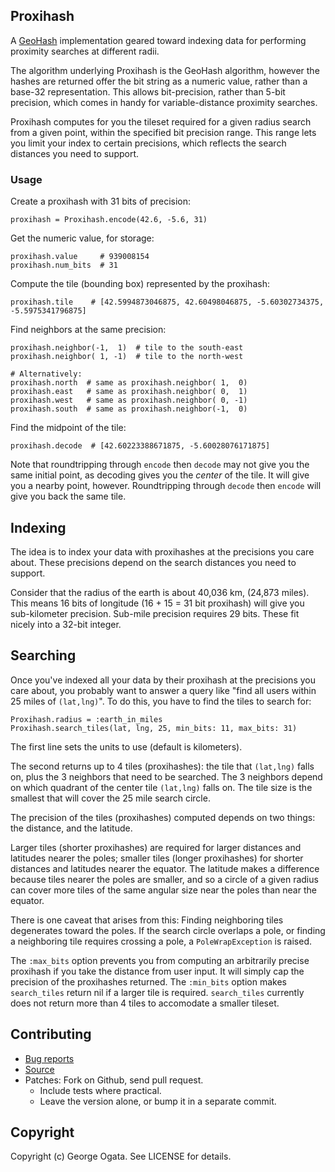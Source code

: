 ## Proxihash

A [GeoHash][geohash] implementation geared toward indexing data for performing
proximity searches at different radii.

The algorithm underlying Proxihash is the GeoHash algorithm, however the hashes
are returned offer the bit string as a numeric value, rather than a base-32
representation. This allows bit-precision, rather than 5-bit precision, which
comes in handy for variable-distance proximity searches.

Proxihash computes for you the tileset required for a given radius search from a
given point, within the specified bit precision range. This range lets you limit
your index to certain precisions, which reflects the search distances you need
to support.

[geohash]: http://en.wikipedia.org/wiki/Geohash

### Usage

Create a proxihash with 31 bits of precision:

    proxihash = Proxihash.encode(42.6, -5.6, 31)

Get the numeric value, for storage:

    proxihash.value     # 939008154
    proxihash.num_bits  # 31

Compute the tile (bounding box) represented by the proxihash:

    proxihash.tile    # [42.5994873046875, 42.60498046875, -5.60302734375, -5.5975341796875]

Find neighbors at the same precision:

    proxihash.neighbor(-1,  1)  # tile to the south-east
    proxihash.neighbor( 1, -1)  # tile to the north-west

    # Alternatively:
    proxihash.north  # same as proxihash.neighbor( 1,  0)
    proxihash.east   # same as proxihash.neighbor( 0,  1)
    proxihash.west   # same as proxihash.neighbor( 0, -1)
    proxihash.south  # same as proxihash.neighbor(-1,  0)

Find the midpoint of the tile:

    proxihash.decode  # [42.60223388671875, -5.60028076171875]

Note that roundtripping through `encode` then `decode` may not give you the same
initial point, as decoding gives you the *center* of the tile. It will give you
a nearby point, however. Roundtripping through `decode` then `encode` will give
you back the same tile.

## Indexing

The idea is to index your data with proxihashes at the precisions you care
about. These precisions depend on the search distances you need to support.

Consider that the radius of the earth is about 40,036 km, (24,873 miles). This
means 16 bits of longitude (16 + 15 = 31 bit proxihash) will give you
sub-kilometer precision. Sub-mile precision requires 29 bits. These fit nicely
into a 32-bit integer.

## Searching

Once you've indexed all your data by their proxihash at the precisions you care
about, you probably want to answer a query like "find all users within 25 miles
of `(lat,lng)`". To do this, you have to find the tiles to search for:

    Proxihash.radius = :earth_in_miles
    Proxihash.search_tiles(lat, lng, 25, min_bits: 11, max_bits: 31)

The first line sets the units to use (default is kilometers).

The second returns up to 4 tiles (proxihashes): the tile that `(lat,lng)` falls
on, plus the 3 neighbors that need to be searched. The 3 neighbors depend on
which quadrant of the center tile `(lat,lng)` falls on. The tile size is the
smallest that will cover the 25 mile search circle.

The precision of the tiles (proxihashes) computed depends on two things: the
distance, and the latitude.

Larger tiles (shorter proxihashes) are required for larger distances and
latitudes nearer the poles; smaller tiles (longer proxihashes) for shorter
distances and latitudes nearer the equator. The latitude makes a difference
because tiles nearer the poles are smaller, and so a circle of a given radius
can cover more tiles of the same angular size near the poles than near the
equator.

There is one caveat that arises from this: Finding neighboring tiles degenerates
toward the poles. If the search circle overlaps a pole, or finding a neighboring
tile requires crossing a pole, a `PoleWrapException` is raised.

The `:max_bits` option prevents you from computing an arbitrarily precise
proxihash if you take the distance from user input. It will simply cap the
precision of the proxihashes returned. The `:min_bits` option makes
`search_tiles` return nil if a larger tile is required. `search_tiles` currently
does not return more than 4 tiles to accomodate a smaller tileset.

## Contributing

 * [Bug reports](https://github.com/oggy/howaboutwe/proxihash)
 * [Source](https://github.com/oggy/howaboutwe)
 * Patches: Fork on Github, send pull request.
   * Include tests where practical.
   * Leave the version alone, or bump it in a separate commit.

## Copyright

Copyright (c) George Ogata. See LICENSE for details.
